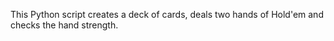 This Python script creates a deck of cards, deals two hands of Hold'em and checks the hand strength.
